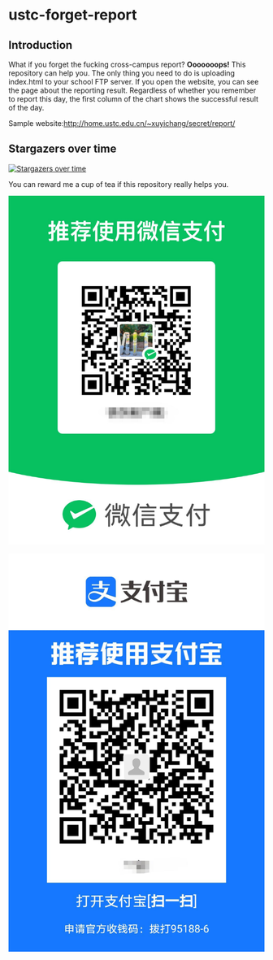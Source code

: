 # ustc-forget-report
## Introduction
What if you forget the fucking cross-campus report? **Ooooooops!** This repository can help you. The only thing you need to do is uploading index.html to your school FTP server. If you open the website, you can see the page about the reporting result. Regardless of whether you remember to report this day, the first column of the chart shows the successful result of the day.

Sample website:http://home.ustc.edu.cn/~xuyichang/secret/report/

## Stargazers over time
[![Stargazers over time](https://starchart.cc/Kobe972/ustc-forget-report.svg)](https://starchart.cc/Kobe972/ustc-forget-report)


You can reward me a cup of tea if this repository really helps you.

![](imgs/WeChat.jpg)

![](imgs/Alipay.jpg)
